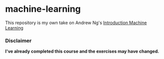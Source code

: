 # machine-learning
This repository is my own take on Andrew Ng's [Introduction Machine Learning](https://www.coursera.org/learn/machine-learning/home/welcome)  

### Disclaimer
__I've already completed this course and the exercises may have changed.__
